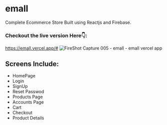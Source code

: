 # emall
Complete Ecommerce Store Built using Reactjs and Firebase.
### Checkout the live version Here👇:
https://emall.vercel.app/#
![FireShot Capture 005 - emall - emall vercel app](https://github.com/Japheth-Joepari/emall/assets/51114866/3e508515-775d-4042-8126-8f61b02f6668)

## Screens Include:
- HomePage
- Login
- SignUp
- Reset Passwod
- Products Page
- Accounts Page
- Cart
- Checkout
- Product Details

